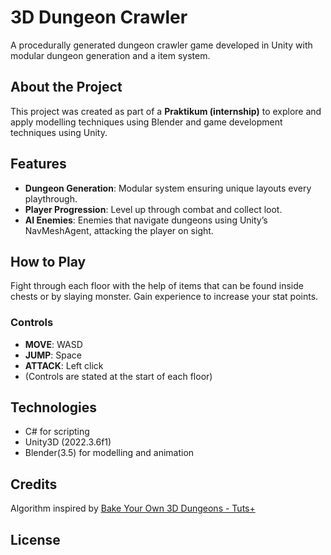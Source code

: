 # 3D Dungeon Crawler
A procedurally generated dungeon crawler game developed in Unity with modular dungeon generation and a item system.

## About the Project
This project was created as part of a **Praktikum (internship)** to explore and apply modelling techniques using Blender and game development techniques using Unity.

## Features
-  **Dungeon Generation**: Modular system ensuring unique layouts every playthrough.
-  **Player Progression**: Level up through combat and collect loot.
-  **AI Enemies**: Enemies that navigate dungeons using Unity’s NavMeshAgent, attacking the player on sight.


## How to Play
Fight through each floor with the help of items that can be found inside chests or by slaying monster.
Gain experience to increase your stat points.
### Controls
- **MOVE**: WASD
- **JUMP**: Space
- **ATTACK**: Left click
- (Controls are stated at the start of each floor)


## Technologies
- C# for scripting
- Unity3D (2022.3.6f1)
- Blender(3.5) for modelling and animation


## Credits
Algorithm inspired by [Bake Your Own 3D Dungeons - Tuts+](https://gamedevelopment.tutsplus.com/bake-your-own-3d-dungeons-with-procedural-recipes--gamedev-14360t)


## License

